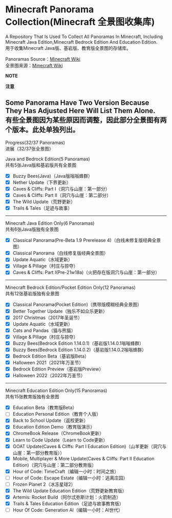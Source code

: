 # Minecraft Panorama Collection(Minecraft 全景图收集库)

A Repository That Is Used To Collect All Panoramas In Minecraft, Including Minecraft Java Edition,Minecraft Bedrock Edition And Education Edition.<br>
用于收集Minecraft Java版、基岩版、教育版全景图的存储库。

Panoramas Source：[Minecraft Wiki](https://minecraft.wiki/w/Panorama)<br>
全景图来源：[Minecraft Wiki](https://zh.minecraft.wiki/w/%E5%85%A8%E6%99%AF%E5%9B%BE)

<strong>NOTE</strong>

<strong>注意</strong>

<strong>Some Panorama Have Two Version Because They Has Adjusted Here Will List Them Alone.<br></strong>
<strong>有些全景图因为某些原因而调整，因此部分全景图有两个版本。此处单独列出。</strong>
-----------------------------------------------------------------
Progress(32/37 Panoramas)<br>
进展（32/37张全景图）

Java and Bedrock Edition(5 Panoramas)<br>
共有5张Java版和基岩版共有全景图<br>
- [x] Buzzy Bees(Java)（Java版嗡嗡蜂群）
- [x] Nether Update（下界更新）
- [x] Caves & Cliffs: Part I（洞穴与山崖：第一部分）
- [x] Caves & Cliffs: Part II（洞穴与山崖：第二部分）
- [x] The Wild Update（荒野更新）
- [x] Trails & Tales（足迹与故事）
-----------------------------------------------------------------
Minecraft Java Edition Only(6 Panoramas)<br>
共有6张Java版独有全景图<br>
- [x] Classical Panorama(Pre-Beta 1.9 Prerelease 4)（白线未修复版经典全景图）
- [x] Classical Panorama（白线修复版经典全景图）
- [x] Update Aquatic（水域更新）
- [x] Village & Pillage（村庄与掠夺）
- [x] Caves & Cliffs: Part I(Pre-21w18a)（火把存在版洞穴与山崖：第一部分）
-----------------------------------------------------------------
Minecraft Bedrock Edition/Pocket Edition Only(12 Panoramas)<br>
共有12张基岩版独有全景图<br>
- [x] Classical Panorama(Pocket Edition)（携带版模糊经典全景图）
- [x] Better Together Update（独乐不如众乐更新）
- [x] 2017 Christmas（2017年圣诞节）
- [x] Update Aquatic（水域更新）
- [x] Cats and Pandas（猫与熊猫）
- [x] Village & Pillage（村庄与掠夺）
- [x] Buzzy Bees(Bedrock Edition 1.14.0.1)（基岩版1.14.0.1嗡嗡蜂群）
- [x] Buzzy Bees(Bedrock Edition 1.14.0.2)（基岩版1.14.0.2嗡嗡蜂群）
- [x] Bedrock Edition Beta（基岩版Beta）
- [x] Halloween 2021（2021年万圣节）
- [x] Bedrock Edition Preview（基岩版Preview）
- [x] Halloween 2022（2022年万圣节）
-----------------------------------------------------------------
Minecraft Education Edition Only(15 Panoramas)<br>
共有15张教育版独有全景图<br>
- [x] Education Beta（教育版Beta）
- [ ] Education Personal Edition（教育个人版）
- [x] Back to School Update（返校更新）
- [x] Education Edition Demo（教育版演示）
- [x] ChromeBook Release（ChromeBook更新）
- [x] Learn to Code Update（Learn to Code更新）
- [x] GOAT Update(Caves & Cliffs: Part I Education Edition)（山羊更新（洞穴与山崖：第一部分教育版））
- [x] Mobile, Multiplayer & More Update(Caves & Cliffs: Part II Education Edition)（洞穴与山崖：第二部分教育版）
- [x] Hour of Code: TimeCraft（编辑一小时：时间之旅）
- [ ] Hour of Code: Escape Estate（编辑一小时：逃离庄园）
- [ ] Frozen Planet 2（冰冻星球2）
- [x] The Wild Update Education Edition（荒野更新教育版）
- [x] Artemis: Rocket Build（阿尔忒弥斯计划：火箭制造）
- [x] Trails & Tales Education Edition（足迹与故事教育版）
- [ ] Hour Of Code: Generation AI（编辑一小时：AI世代）
